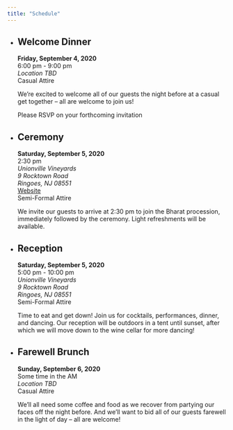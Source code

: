 ```yaml
---
title: "Schedule"
---
```


* ## Welcome Dinner ##

   **Friday, September 4, 2020**  
   6:00 pm - 9:00 pm  
   *Location TBD*  
   Casual Attire

   We’re excited to welcome all of our guests the night before at a casual get together – all are welcome to join us!

   Please RSVP on your forthcoming invitation

* ## Ceremony ##

   **Saturday, September 5, 2020**  
   2:30 pm  
   *Unionville Vineyards  
   9 Rocktown Road  
   Ringoes, NJ 08551*  
   <a href="https://unionvillevineyards.com/" target="_blank" rel="nofollow" title="Unionville Vineyards">Website</a>  
   Semi-Formal Attire

   We invite our guests to arrive at 2:30 pm to join the Bharat procession, immediately followed by the ceremony. Light refreshments will be available.

* ## Reception ##

   **Saturday, September 5, 2020**  
   5:00 pm - 10:00 pm  
   *Unionville Vineyards  
   9 Rocktown Road  
   Ringoes, NJ 08551*  
   Semi-Formal Attire

   Time to eat and get down! Join us for cocktails, performances, dinner, and dancing. Our reception will be outdoors in a tent until sunset, after which we will move down to the wine cellar for more dancing!

* ## Farewell Brunch ##

   **Sunday, September 6, 2020**  
   Some time in the AM  
   *Location TBD*  
   Casual Attire

   We’ll all need some coffee and food as we recover from partying our faces off the night before. And we’ll want to bid all of our guests farewell in the light of day – all are welcome!
